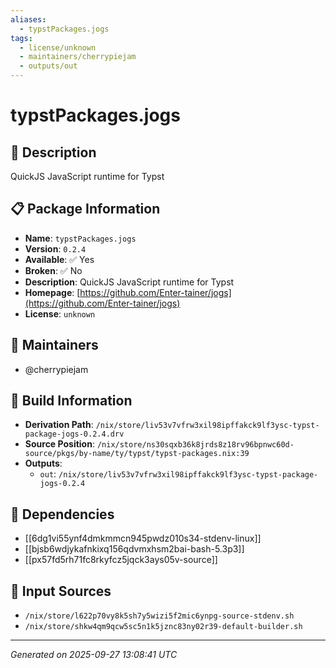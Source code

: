 ```yaml
---
aliases:
  - typstPackages.jogs
tags:
  - license/unknown
  - maintainers/cherrypiejam
  - outputs/out
---
```


# typstPackages.jogs

## 📝 Description

QuickJS JavaScript runtime for Typst

## 📋 Package Information

- **Name**: `typstPackages.jogs`
- **Version**: `0.2.4`
- **Available**: ✅ Yes
- **Broken**: ✅ No
- **Description**: QuickJS JavaScript runtime for Typst
- **Homepage**: [https://github.com/Enter-tainer/jogs](https://github.com/Enter-tainer/jogs)
- **License**: `unknown`
## 👥 Maintainers

- @cherrypiejam


## 🔧 Build Information

- **Derivation Path**: `/nix/store/liv53v7vfrw3xil98ipffakck9lf3ysc-typst-package-jogs-0.2.4.drv`
- **Source Position**: `/nix/store/ns30sqxb36k8jrds8z18rv96bpnwc60d-source/pkgs/by-name/ty/typst/typst-packages.nix:39`
- **Outputs**:
  - `out`:  `/nix/store/liv53v7vfrw3xil98ipffakck9lf3ysc-typst-package-jogs-0.2.4`

## 🔗 Dependencies

- [[6dg1vi55ynf4dmkmmcn945pwdz010s34-stdenv-linux]]
- [[bjsb6wdjykafnkixq156qdvmxhsm2bai-bash-5.3p3]]
- [[px57fd5rh71fc8rkyfcz5jqck3ays05v-source]]

## 📁 Input Sources

- `/nix/store/l622p70vy8k5sh7y5wizi5f2mic6ynpg-source-stdenv.sh`
- `/nix/store/shkw4qm9qcw5sc5n1k5jznc83ny02r39-default-builder.sh`

---
*Generated on 2025-09-27 13:08:41 UTC*
